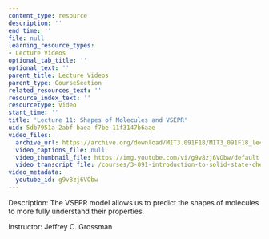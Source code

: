 ```yaml
---
content_type: resource
description: ''
end_time: ''
file: null
learning_resource_types:
- Lecture Videos
optional_tab_title: ''
optional_text: ''
parent_title: Lecture Videos
parent_type: CourseSection
related_resources_text: ''
resource_index_text: ''
resourcetype: Video
start_time: ''
title: 'Lecture 11: Shapes of Molecules and VSEPR'
uid: 5db7951a-2abf-baea-f7be-11f3147b6aae
video_files:
  archive_url: https://archive.org/download/MIT3.091F18/MIT3_091F18_lec11_300k.mp4
  video_captions_file: null
  video_thumbnail_file: https://img.youtube.com/vi/g9v8zj6VObw/default.jpg
  video_transcript_file: /courses/3-091-introduction-to-solid-state-chemistry-fall-2018/0ae4ff2a1eedb0775e07192b5241485c_g9v8zj6VObw.pdf
video_metadata:
  youtube_id: g9v8zj6VObw
---
```


Description: The VSEPR model allows us to predict the shapes of molecules to more fully understand their properties.

Instructor: Jeffrey C. Grossman

